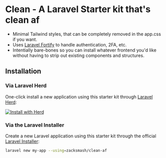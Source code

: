 # Clean - A Laravel Starter kit that's clean af

- Minimal Tailwind styles, that can be completely removed in the app.css if you want.
- Uses [Laravel Fortify](https://laravel.com/docs/12.x/fortify) to handle authentication, 2FA, etc.
- Intentially bare-bones so you can install whatever frontend you'd like without having to strip out existing components and structures.

## Installation

### Via Laravel Herd

One-click install a new application using this starter kit through [Laravel Herd](https://herd.laravel.com):

<a href="https://herd.laravel.com/new?starter-kit=zacksmash/clean-af"><img src="https://img.shields.io/badge/Install%20with%20Herd-fff?logo=laravel&logoColor=f53003" alt="Install with Herd"></a>

### Via the Laravel Installer

Create a new Laravel application using this starter kit through the official [Laravel Installer](https://laravel.com/docs/12.x/installation#installing-php):

```bash
laravel new my-app --using=zacksmash/clean-af
```
